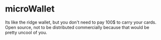 # microWallet
Its like the ridge wallet, but you don't need to pay 100$ to carry your cards. Open source, not to be distributed commercially because that would be pretty uncool of you.
